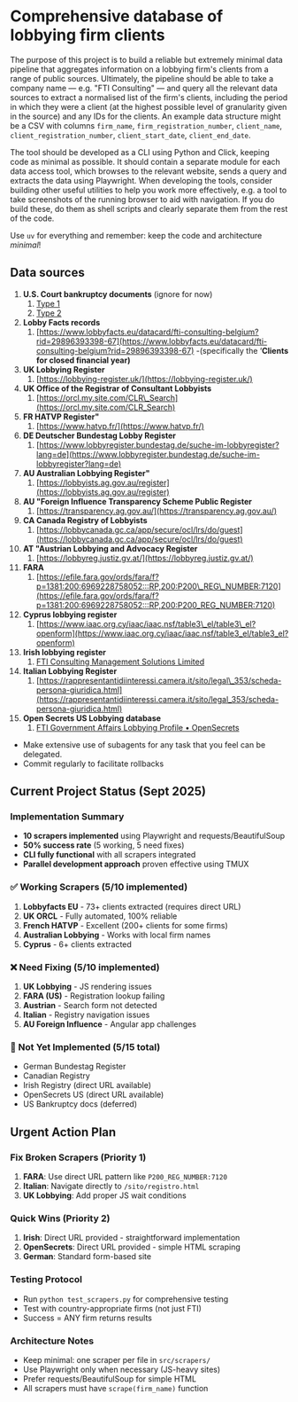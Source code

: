 # Comprehensive database of lobbying firm clients

The purpose of this project is to build a reliable but extremely minimal data pipeline that aggregates information on a lobbying firm's clients from a range of public sources. Ultimately, the pipeline should be able to take a company name — e.g. "FTI Consulting" — and query all the relevant data sources to extract a normalised list of the firm's clients, including the period in which they were a client (at the highest possible level of granularity given in the source) and any IDs for the clients. An example data structure might be a CSV with columns `firm_name`, `firm_registration_number`, `client_name`, `client_registration_number`, `client_start_date`, `client_end_date`.

The tool should be developed as a CLI using Python and Click, keeping code as minimal as possible. It should contain a separate module for each data access tool, which browses to the relevant website, sends a query and extracts the data using Playwright. When developing the tools, consider building other useful utilities to help you work more effectively, e.g. a tool to take screenshots of the running browser to aid with navigation. If you do build these, do them as shell scripts and clearly separate them from the rest of the code.

Use `uv` for everything and remember: keep the code and architecture _minimal_!
 
## Data sources

1. **U.S. Court bankruptcy documents** (ignore for now)
   1. [Type 1](https://drive.google.com/file/d/1mvZCTXcopd3SG90_nZsHGBtluUEoJHCf/view?usp=sharing)  
   2. [Type 2](https://drive.google.com/file/d/1qP1JISaaw4F4d8rV9PSScgB0kcFvMza0/view?usp=sharing)  
2. **Lobby Facts records**  
   1. [https://www.lobbyfacts.eu/datacard/fti-consulting-belgium?rid=29896393398-67](https://www.lobbyfacts.eu/datacard/fti-consulting-belgium?rid=29896393398-67) \-(specifically the ‘**Clients for closed financial year)**  
3. **UK Lobbying Register**   
   1. [https://lobbying-register.uk/](https://lobbying-register.uk/)  
4. **UK Office of the Registrar of Consultant Lobbyists**  
   1. [https://orcl.my.site.com/CLR\_Search](https://orcl.my.site.com/CLR_Search)   
5. **FR HATVP Register"**	  
   1. [https://www.hatvp.fr/](https://www.hatvp.fr/)  
6. **DE Deutscher Bundestag Lobby Register**  
   1. [https://www.lobbyregister.bundestag.de/suche-im-lobbyregister?lang=de](https://www.lobbyregister.bundestag.de/suche-im-lobbyregister?lang=de)   
7. **AU Australian Lobbying Register"**	  
   1. [https://lobbyists.ag.gov.au/register](https://lobbyists.ag.gov.au/register)   
8. **AU "Foreign Influence Transparency Scheme Public Register**  
   1. [https://transparency.ag.gov.au/](https://transparency.ag.gov.au/)  
9. **CA Canada Registry of Lobbyists**  
   1. [https://lobbycanada.gc.ca/app/secure/ocl/lrs/do/guest](https://lobbycanada.gc.ca/app/secure/ocl/lrs/do/guest)  
10. **AT "Austrian Lobbying and Advocacy Register**  
    1. [https://lobbyreg.justiz.gv.at/](https://lobbyreg.justiz.gv.at/)   
11. **FARA**  
    1. [https://efile.fara.gov/ords/fara/f?p=1381:200:6969228758052:::RP,200:P200\_REG\_NUMBER:7120](https://efile.fara.gov/ords/fara/f?p=1381:200:6969228758052:::RP,200:P200_REG_NUMBER:7120)   
12. **Cyprus lobbying register**  
    1. [https://www.iaac.org.cy/iaac/iaac.nsf/table3\_el/table3\_el?openform](https://www.iaac.org.cy/iaac/iaac.nsf/table3_el/table3_el?openform)   
13. **Irish lobbying register**  
    1. [FTI Consulting Management Solutions Limited](https://www.lobbying.ie/organisation/1234/fti-consulting?currentPage=0&pageSize=20&queryText=&subjectMatters=&subjectMatterAreas=&publicBodys=&jobTitles=&returnDateFrom=&returnDateTo=&period=&dpo=&client=&responsible=&lobbyist=&lobbyistId=1234)  
14. **Italian Lobbying Register**  
    1. [https://rappresentantidiinteressi.camera.it/sito/legal\_353/scheda-persona-giuridica.html](https://rappresentantidiinteressi.camera.it/sito/legal_353/scheda-persona-giuridica.html)    
15. **Open Secrets US Lobbying database**  
    1. [FTI Government Affairs Lobbying Profile • OpenSecrets](https://www.opensecrets.org/federal-lobbying/firms/summary?cycle=2025&id=D000066805) 
- Make extensive use of subagents for any task that you feel can be delegated.
- Commit regularly to facilitate rollbacks

## Current Project Status (Sept 2025)

### Implementation Summary
- **10 scrapers implemented** using Playwright and requests/BeautifulSoup
- **50% success rate** (5 working, 5 need fixes)
- **CLI fully functional** with all scrapers integrated
- **Parallel development approach** proven effective using TMUX

### ✅ Working Scrapers (5/10 implemented)
1. **Lobbyfacts EU** - 73+ clients extracted (requires direct URL)
2. **UK ORCL** - Fully automated, 100% reliable
3. **French HATVP** - Excellent (200+ clients for some firms)
4. **Australian Lobbying** - Works with local firm names
5. **Cyprus** - 6+ clients extracted

### ❌ Need Fixing (5/10 implemented)
1. **UK Lobbying** - JS rendering issues
2. **FARA (US)** - Registration lookup failing
3. **Austrian** - Search form not detected
4. **Italian** - Registry navigation issues
5. **AU Foreign Influence** - Angular app challenges

### 📝 Not Yet Implemented (5/15 total)
- German Bundestag Register
- Canadian Registry
- Irish Registry (direct URL available)
- OpenSecrets US (direct URL available)
- US Bankruptcy docs (deferred)

## Urgent Action Plan

### Fix Broken Scrapers (Priority 1)
1. **FARA**: Use direct URL pattern like `P200_REG_NUMBER:7120`
2. **Italian**: Navigate directly to `/sito/registro.html`
3. **UK Lobbying**: Add proper JS wait conditions

### Quick Wins (Priority 2)
1. **Irish**: Direct URL provided - straightforward implementation
2. **OpenSecrets**: Direct URL provided - simple HTML scraping
3. **German**: Standard form-based site

### Testing Protocol
- Run `python test_scrapers.py` for comprehensive testing
- Test with country-appropriate firms (not just FTI)
- Success = ANY firm returns results

### Architecture Notes
- Keep minimal: one scraper per file in `src/scrapers/`
- Use Playwright only when necessary (JS-heavy sites)
- Prefer requests/BeautifulSoup for simple HTML
- All scrapers must have `scrape(firm_name)` function